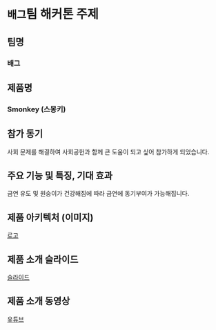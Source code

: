 # `배그`팀 해커톤 주제

## 팀명

### 배그

## 제품명

### Smonkey (스몽키)

## 참가 동기

사회 문제를 해결하여 사회공헌과 함께 큰 도움이 되고 싶어 참가하게 되었습니다.

## 주요 기능 및 특징, 기대 효과

금연 유도 및 원숭이가 건강해짐에 따라 금연에 동기부여가 가능해집니다.

## 제품 아키텍처 (이미지)

[로고](./images/smonkey.png)

## 제품 소개 슬라이드

[슬라이드](./decks/smonkey.pptx)

## 제품 소개 동영상

[유튜브](https://www.youtube.com/watch?v=r6m2N6gnihk)
